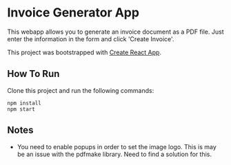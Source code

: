 # Invoice Generator App

This webapp allows you to generate an invoice document as a PDF file. Just enter the information in the form and click 'Create Invoice'.

This project was bootstrapped with [Create React App](https://github.com/facebookincubator/create-react-app).

## How To Run

Clone this project and run the following commands:

```
npm install
npm start
```

## Notes

- You need to enable popups in order to set the image logo. This is may be an issue with the pdfmake library. Need to find a solution for this.